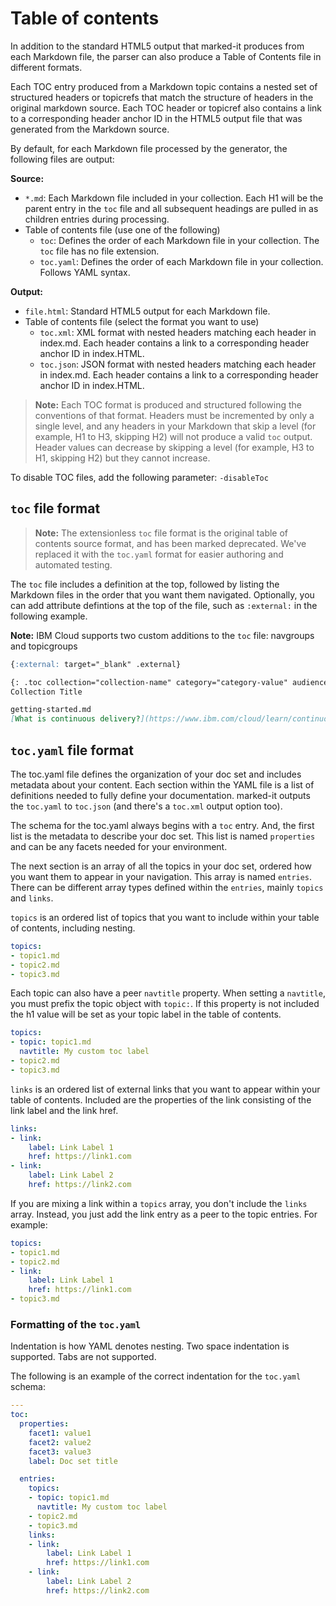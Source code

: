 # Table of contents

In addition to the standard HTML5 output that marked-it produces from each Markdown file, the parser can also produce a Table of Contents file in different formats. 

Each TOC entry produced from a Markdown topic contains a nested set of structured headers or topicrefs that match the structure of headers in the original markdown source. Each TOC header or topicref also contains a link to a corresponding header anchor ID in the HTML5 output file that was generated from the Markdown source.

By default, for each Markdown file processed by the generator, the following files are output:

**Source:** 
* `*.md`: Each Markdown file included in your collection. Each H1 will be the parent entry in the `toc` file and all subsequent headings are pulled  in as children entries during processing.
* Table of contents file (use one of the following)
   * `toc`: Defines the order of each Markdown file in your collection. The `toc` file has no file extension.
   * `toc.yaml`: Defines the order of each Markdown file in your collection. Follows YAML syntax.


**Output:**
* `file.html`: Standard HTML5 output for each Markdown file.
* Table of contents file (select the format you want to use)
   * `toc.xml`: XML format with nested headers matching each header in index.md. Each header contains a link to a corresponding header anchor ID in index.HTML.
   * `toc.json`: JSON format with nested headers matching each header in index.md. Each header contains a link to a corresponding header anchor ID in index.HTML.

> **Note:** Each TOC format is produced and structured following the conventions of that format. Headers must be incremented by only a single level, and any headers in your Markdown that skip a level (for example, H1 to H3, skipping H2) will not produce a valid `toc` output. Header values can decrease by skipping a level (for example, H3 to H1, skipping H2) but they cannot increase.

To disable TOC files, add the following parameter: `-disableToc`

## `toc` file format 

> **Note:** The extensionless `toc` file format is the original table of contents source format, and has been marked deprecated. We've replaced it with the `toc.yaml` format for easier authoring and automated testing.

The `toc` file includes a definition at the top, followed by listing the Markdown files in the order that you want them navigated.  Optionally, you can add attribute defintions at the top of the file, such as `:external:` in the following example.

**Note:** IBM Cloud supports two custom additions to the `toc` file: navgroups and topicgroups

```markdown
{:external: target="_blank" .external}

{: .toc collection="collection-name" category="category-value" audience="audience-value" href="URL-for-docs"} 
Collection Title

getting-started.md
[What is continuous delivery?](https://www.ibm.com/cloud/learn/continuous-delivery){: external}
```

## `toc.yaml` file format

The toc.yaml file defines the organization of your doc set and includes metadata about your content. Each section within the YAML file is a list of definitions needed to fully define your documentation. marked-it outputs the `toc.yaml` to `toc.json` (and there's a `toc.xml` output option too).

The schema for the toc.yaml always begins with a `toc` entry. And, the first list is the metadata to describe your doc set. This list is named `properties` and can be any facets needed for your environment.

The next section is an array of all the topics in your doc set, ordered how you want them to appear in your navigation. This array is named `entries`. There can be different array types defined within the `entries`, mainly `topics` and `links`.

`topics` is an ordered list of topics that you want to include within your table of contents, including nesting.

```yaml
topics:
- topic1.md
- topic2.md
- topic3.md
```

Each topic can also have a peer `navtitle` property. When setting a `navtitle`, you must prefix the topic object with `topic:`. If this property is not included the h1 value will be set as your topic label in the table of contents.

```yaml
topics:
- topic: topic1.md
  navtitle: My custom toc label
- topic2.md
- topic3.md
```

`links` is an ordered list of external links that you want to appear within your table of contents. Included are the properties of the link consisting of the link label and the link href.

```yaml
links:
- link:
    label: Link Label 1
    href: https://link1.com
- link:
    label: Link Label 2
    href: https://link2.com
```

If you are mixing a link within a `topics` array, you don't include the `links` array. Instead, you just add the link entry as a peer to the topic entries. For example:

```yaml
topics:
- topic1.md
- topic2.md
- link:
    label: Link Label 1
    href: https://link1.com
- topic3.md
```

### Formatting of the `toc.yaml`

Indentation is how YAML denotes nesting. Two space indentation is supported. Tabs are not supported.

The following is an example of the correct indentation for the `toc.yaml` schema:

```yaml
---
toc:
  properties:
    facet1: value1
    facet2: value2
    facet3: value3
    label: Doc set title

  entries:
    topics:
    - topic: topic1.md
      navtitle: My custom toc label
    - topic2.md
    - topic3.md
    links:
    - link:
        label: Link Label 1
        href: https://link1.com
    - link:
        label: Link Label 2
        href: https://link2.com
```